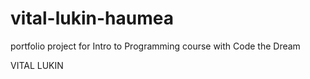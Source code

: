 # vital-lukin-haumea
portfolio project for Intro to Programming course with Code the Dream

VITAL LUKIN
